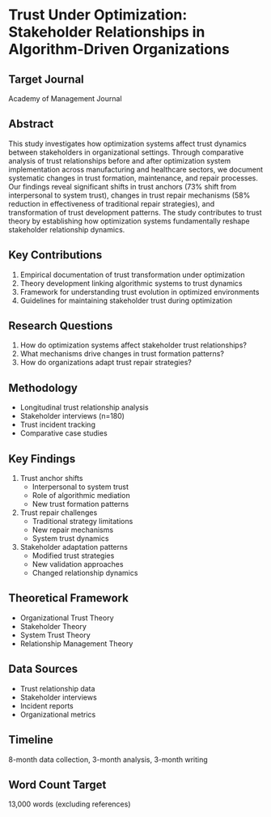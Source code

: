 # Trust Under Optimization: Stakeholder Relationships in Algorithm-Driven Organizations

## Target Journal
Academy of Management Journal

## Abstract
This study investigates how optimization systems affect trust dynamics between stakeholders in organizational settings. Through comparative analysis of trust relationships before and after optimization system implementation across manufacturing and healthcare sectors, we document systematic changes in trust formation, maintenance, and repair processes. Our findings reveal significant shifts in trust anchors (73% shift from interpersonal to system trust), changes in trust repair mechanisms (58% reduction in effectiveness of traditional repair strategies), and transformation of trust development patterns. The study contributes to trust theory by establishing how optimization systems fundamentally reshape stakeholder relationship dynamics.

## Key Contributions
1. Empirical documentation of trust transformation under optimization
2. Theory development linking algorithmic systems to trust dynamics
3. Framework for understanding trust evolution in optimized environments
4. Guidelines for maintaining stakeholder trust during optimization

## Research Questions
1. How do optimization systems affect stakeholder trust relationships?
2. What mechanisms drive changes in trust formation patterns?
3. How do organizations adapt trust repair strategies?

## Methodology
- Longitudinal trust relationship analysis
- Stakeholder interviews (n=180)
- Trust incident tracking
- Comparative case studies

## Key Findings
1. Trust anchor shifts
   - Interpersonal to system trust
   - Role of algorithmic mediation
   - New trust formation patterns
2. Trust repair challenges
   - Traditional strategy limitations
   - New repair mechanisms
   - System trust dynamics
3. Stakeholder adaptation patterns
   - Modified trust strategies
   - New validation approaches
   - Changed relationship dynamics

## Theoretical Framework
- Organizational Trust Theory
- Stakeholder Theory
- System Trust Theory
- Relationship Management Theory

## Data Sources
- Trust relationship data
- Stakeholder interviews
- Incident reports
- Organizational metrics

## Timeline
8-month data collection, 3-month analysis, 3-month writing

## Word Count Target
13,000 words (excluding references) 